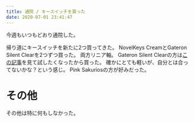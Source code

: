 ```yaml
---
title: 通院 / キースイッチを買った
date: 2020-07-01 23:41:47
---
```


今週もいつもどおり通院した。

帰り道にキースイッチを新たに2つ買ってきた。
NovelKeys CreamとGateron Silent Clearを2つずつ買った。
両方リニア軸。
Gateron Silent Clearの方は[この記事](https://blog.yushakobo.jp/entry/2020/04/02/164109)を見て試したくなったから買った。
確かにとても軽いが、自分とは合ってないかな？という感じ。
Pink Sakuriosの方が好みだった。

# その他
その他は特に何もしなかった。
